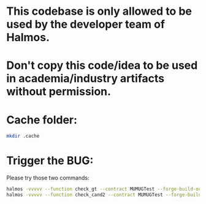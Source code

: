 # This codebase is only allowed to be used by the developer team of Halmos.
# Don't copy this code/idea to be used in academia/industry artifacts without permission.

# Cache folder:
```bash
mkdir .cache
```

# Trigger the BUG:
Please try those two commands:
```bash
halmos -vvvvv --function check_gt --contract MUMUGTest --forge-build-out .cache --print-potential-counterexample --solver-timeout-branching 1000
halmos -vvvvv --function check_cand2 --contract MUMUGTest --forge-build-out .cache --print-potential-counterexample --solver-timeout-branching 1000
```
